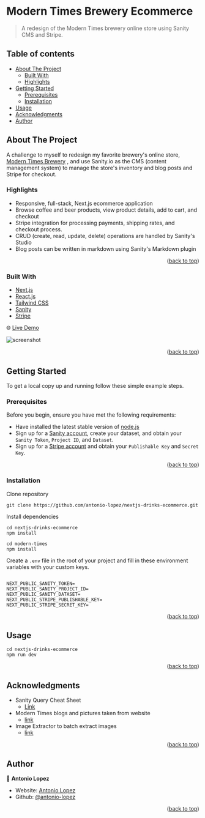 <div id="top"></div>

# Modern Times Brewery Ecommerce

> A redesign of the Modern Times brewery online store using Sanity CMS and Stripe.

## Table of contents

- [About The Project](#about-the-project)
  - [Built With](#built-with)
  - [Highlights](#highlights)
- [Getting Started](#getting-started)
  - [Prerequisites](#prerequisites)
  - [Installation](#installation)
- [Usage](#usage)
- [Acknowledgments](#acknowledgments)
- [Author](#author)

## About The Project

A challenge to myself to redesign my favorite brewery's online store, [Modern Times Brewery](https://www.moderntimesmerch.com/collections/all) , and use Sanity.io as the CMS (content management system) to manage the store's inventory and blog posts and Stripe for checkout.

### Highlights

- Responsive, full-stack, Next.js ecommerce application
- Browse coffee and beer products, view product details, add to cart, and checkout
- Stripe integration for processing payments, shipping rates, and checkout process.
- CRUD (create, read, update, delete) operations are handled by Sanity's Studio
- Blog posts can be written in markdown using Sanity's Markdown plugin

<p align="right">(<a href="#top">back to top</a>)</p>

### Built With

- [Next.js](https://nextjs.org/)
- [React.js](https://reactjs.org/)
- [Tailwind CSS](https://tailwindcss.com/)
- [Sanity](https://www.sanity.io/)
- [Stripe](https://stripe.com/)

🌐 [Live Demo](https://antonio-modern-times.vercel.app/)

![screenshot](/public/images/modern-times-homepage-screenshot.png)

<p align="right">(<a href="#top">back to top</a>)</p>

## Getting Started

To get a local copy up and running follow these simple example steps.

### Prerequisites

Before you begin, ensure you have met the following requirements:

- Have installed the latest stable version of [node.js](https://nodejs.org/en/)
- Sign up for a [Sanity account](https://www.sanity.io/), create your dataset, and obtain your `Sanity Token`, `Project ID`, and `Dataset`.
- Sign up for a [Stripe account](https://stripe.com/) and obtain your `Publishable Key` and `Secret Key`.

<p align="right">(<a href="#top">back to top</a>)</p>

### Installation

Clone repository

```
git clone https://github.com/antonio-lopez/nextjs-drinks-ecommerce.git
```

Install dependencies

```
cd nextjs-drinks-ecommerce
npm install

cd modern-times
npm install
```

Create a `.env` file in the root of your project and fill in these environment variables with your custom keys.

```

NEXT_PUBLIC_SANITY_TOKEN=
NEXT_PUBLIC_SANITY_PROJECT_ID=
NEXT_PUBLIC_SANITY_DATASET=
NEXT_PUBLIC_STRIPE_PUBLISHABLE_KEY=
NEXT_PUBLIC_STRIPE_SECRET_KEY=

```

<p align="right">(<a href="#top">back to top</a>)</p>

## Usage

```
cd nextjs-drinks-ecommerce
npm run dev

```

<p align="right">(<a href="#top">back to top</a>)</p>

## Acknowledgments

- Sanity Query Cheat Sheet
  - [Link](https://www.sanity.io/docs/query-cheat-sheet)
- Modern Times blogs and pictures taken from website
  - [link](http://www.moderntimesbeer.com/)
- Image Extractor to batch extract images
  - [link](https://extract.pics/)

<p align="right">(<a href="#top">back to top</a>)</p>

## Author

👤 **Antonio Lopez**

- Website: [Antonio Lopez](https://www.antoniolopez.me/)
- Github: [@antonio-lopez](https://github.com/antonio-lopez)

<p align="right">(<a href="#top">back to top</a>)</p>
